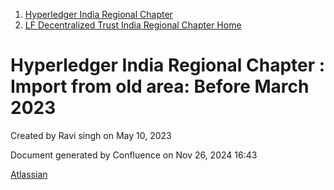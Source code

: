 1. [Hyperledger India Regional Chapter](index.html)
2. [LF Decentralized Trust India Regional Chapter Home](LF-Decentralized-Trust-India-Regional-Chapter-Home_19169282.html)

# Hyperledger India Regional Chapter : Import from old area: Before March 2023

Created by Ravi singh on May 10, 2023

Document generated by Confluence on Nov 26, 2024 16:43

[Atlassian](http://www.atlassian.com/)
